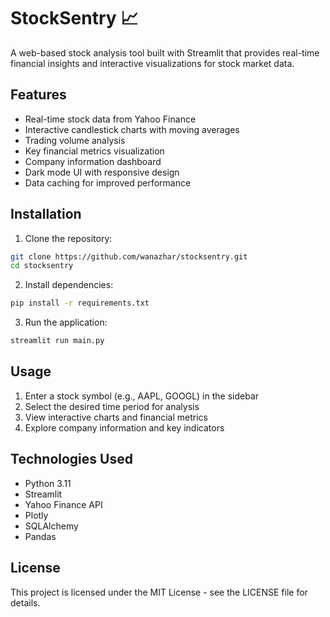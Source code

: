 # StockSentry 📈

A web-based stock analysis tool built with Streamlit that provides real-time financial insights and interactive visualizations for stock market data.

## Features

- Real-time stock data from Yahoo Finance
- Interactive candlestick charts with moving averages
- Trading volume analysis
- Key financial metrics visualization
- Company information dashboard
- Dark mode UI with responsive design
- Data caching for improved performance

## Installation

1. Clone the repository:
```bash
git clone https://github.com/wanazhar/stocksentry.git
cd stocksentry
```

2. Install dependencies:
```bash
pip install -r requirements.txt
```

3. Run the application:
```bash
streamlit run main.py
```

## Usage

1. Enter a stock symbol (e.g., AAPL, GOOGL) in the sidebar
2. Select the desired time period for analysis
3. View interactive charts and financial metrics
4. Explore company information and key indicators

## Technologies Used

- Python 3.11
- Streamlit
- Yahoo Finance API
- Plotly
- SQLAlchemy
- Pandas

## License

This project is licensed under the MIT License - see the LICENSE file for details.
